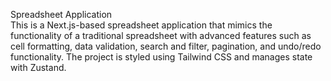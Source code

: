Spreadsheet Application
<br>This is a Next.js-based spreadsheet application that mimics the functionality of a traditional spreadsheet with advanced features such as cell formatting, data validation, search and filter, pagination, and undo/redo functionality. The project is styled using Tailwind CSS and manages state with Zustand.
